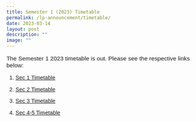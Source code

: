 ```yaml
---
title: Semester 1 (2023) Timetable
permalink: /lp-announcement/timetable/
date: 2023-03-14
layout: post
description: ""
image: ""
---
```

<p style="font-family:sans-serif;font-size:15.5px;">The Semester 1 2023 timetable is out. Please see the respective links below:</p>
<ol>
<li style="font-family:sans-serif;font-size:14.5px;">
<p><a href="https://drive.google.com/drive/folders/1In9AMXTmgdANW9X_aGB39H3pwb83EOJR?usp=sharing" style="font-family:sans-serif;font-size:14.5px;">Sec 1 Timetable</a></p>
</li>
<li style="font-family:sans-serif;font-size:14.5px;">
<p><a href="https://drive.google.com/drive/folders/1m7Q6g0CdFmxENRbdlavw-LhrVXrOGBSK?usp=sharing">Sec 2 Timetable</a></p>
</li>
<li style="font-family:sans-serif;font-size:14.5px;">
<p><a href="https://drive.google.com/drive/folders/1j9SBVDJv6gdHApZ_9Vp_AY-nfL16mqEP?usp=sharing">Sec 3 Timetable</a></p>
</li>
<li style="font-family:sans-serif;font-size:14.5px;">
<p><a href="https://drive.google.com/drive/folders/1HlVFY48W2Si2BNfkZJg9RTbRUutuakTP?usp=sharing">Sec 4-5 Timetable</a></p>
</li>
</ol>